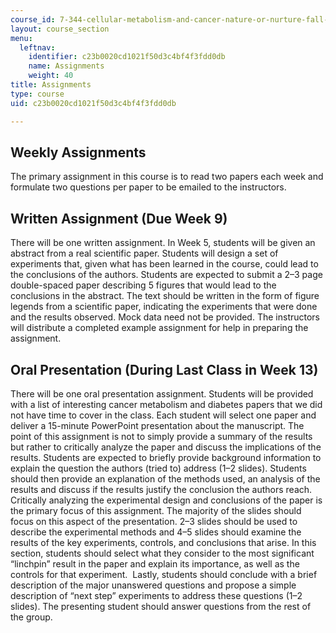 ```yaml
---
course_id: 7-344-cellular-metabolism-and-cancer-nature-or-nurture-fall-2018
layout: course_section
menu:
  leftnav:
    identifier: c23b0020cd1021f50d3c4bf4f3fdd0db
    name: Assignments
    weight: 40
title: Assignments
type: course
uid: c23b0020cd1021f50d3c4bf4f3fdd0db

---
```


Weekly Assignments
------------------

The primary assignment in this course is to read two papers each week and formulate two questions per paper to be emailed to the instructors.

Written Assignment (Due Week 9)
-------------------------------

There will be one written assignment. In Week 5, students will be given an abstract from a real scientific paper. Students will design a set of experiments that, given what has been learned in the course, could lead to the conclusions of the authors. Students are expected to submit a 2–3 page double-spaced paper describing 5 figures that would lead to the conclusions in the abstract. The text should be written in the form of figure legends from a scientific paper, indicating the experiments that were done and the results observed. Mock data need not be provided. The instructors will distribute a completed example assignment for help in preparing the assignment. 

Oral Presentation (During Last Class in Week 13)
------------------------------------------------

There will be one oral presentation assignment. Students will be provided with a list of interesting cancer metabolism and diabetes papers that we did not have time to cover in the class. Each student will select one paper and deliver a 15-minute PowerPoint presentation about the manuscript. The point of this assignment is not to simply provide a summary of the results but rather to critically analyze the paper and discuss the implications of the results. Students are expected to briefly provide background information to explain the question the authors (tried to) address (1–2 slides). Students should then provide an explanation of the methods used, an analysis of the results and discuss if the results justify the conclusion the authors reach. Critically analyzing the experimental design and conclusions of the paper is the primary focus of this assignment. The majority of the slides should focus on this aspect of the presentation. 2–3 slides should be used to describe the experimental methods and 4–5 slides should examine the results of the key experiments, controls, and conclusions that arise. In this section, students should select what they consider to the most significant “linchpin” result in the paper and explain its importance, as well as the controls for that experiment.  Lastly, students should conclude with a brief description of the major unanswered questions and propose a simple description of “next step” experiments to address these questions (1–2 slides). The presenting student should answer questions from the rest of the group.